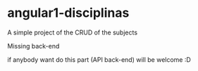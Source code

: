 # angular1-disciplinas

A simple project of the CRUD of the subjects

Missing back-end

if anybody want do this part (API back-end) will be welcome :D
